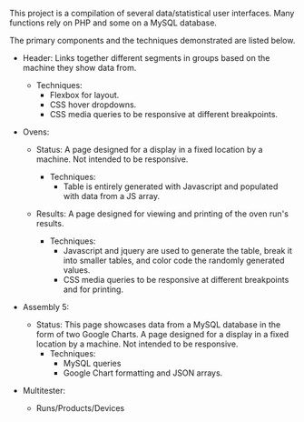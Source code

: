 This project is a compilation of several data/statistical user interfaces.
Many functions rely on PHP and some on a MySQL database.

The primary components and the techniques demonstrated are listed below.

* Header: Links together different segments in groups based on the machine they show data from.
  * Techniques:
    * Flexbox for layout.
    * CSS hover dropdowns.
    * CSS media queries to be responsive at different breakpoints.

* Ovens:
  * Status: A page designed for a display in a fixed location by a machine. Not intended to be responsive.
    * Techniques:
      * Table is entirely generated with Javascript and populated with data from a JS array.

  * Results: A page designed for viewing and printing of the oven run's results.
    * Techniques:
      * Javascript and jquery are used to generate the table, break it into smaller tables, and color code the randomly generated values.
      * CSS media queries to be responsive at different breakpoints and for printing.

* Assembly 5:
  * Status: This page showcases data from a MySQL database in the form of two Google Charts. A page designed for a display in a fixed location by a machine. Not intended to be responsive.
    * Techniques:
      * MySQL queries
      * Google Chart formatting and JSON arrays.

* Multitester:
  * Runs/Products/Devices
